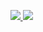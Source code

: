 <div style="font-family: cursive;">
  <p>
    <a href="https://www.linkedin.com/in/john-krueger-50615920/">
      <img src="https://img.shields.io/badge/-john%20krueger-blue?style=for-the-badge&logo=Linkedin&logoColor=00AEFF&labelColor=black&color=black">
    </a>
    <a href="mailto:johnk@linux.com">
      <img src="https://img.shields.io/badge/johnk@linux.com-0078D4?style=for-the-badge&logo=Microsoft-Outlook&logoColor=00AEFF&labelColor=black&color=black">
    </a>
    <br />
  </p>
</div>
